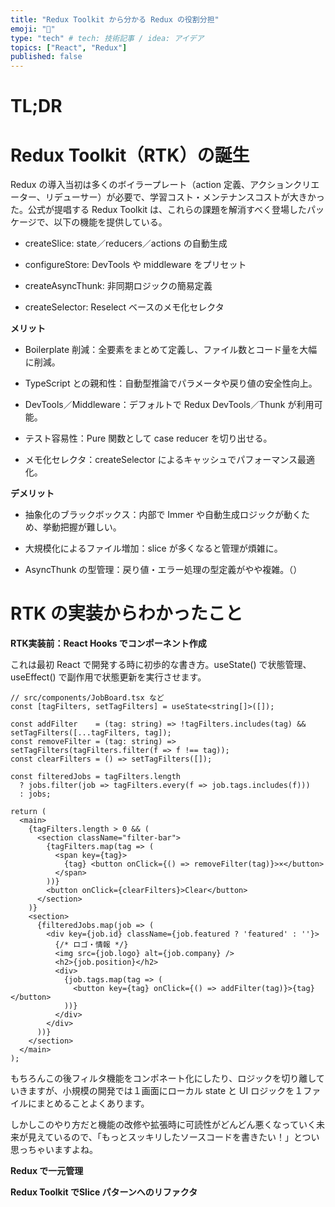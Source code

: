 ```yaml
---
title: "Redux Toolkit から分かる Redux の役割分担"
emoji: "🦁"
type: "tech" # tech: 技術記事 / idea: アイデア
topics: ["React", "Redux"]
published: false
---
```

# TL;DR


# Redux Toolkit（RTK）の誕生
Redux の導入当初は多くのボイラープレート（action 定義、アクションクリエーター、リデューサー）が必要で、学習コスト・メンテナンスコストが大きかった。公式が提唱する Redux Toolkit は、これらの課題を解消すべく登場したパッケージで、以下の機能を提供している。

- createSlice: state／reducers／actions の自動生成

- configureStore: DevTools や middleware をプリセット

- createAsyncThunk: 非同期ロジックの簡易定義

- createSelector: Reselect ベースのメモ化セレクタ

**メリット**

- Boilerplate 削減：全要素をまとめて定義し、ファイル数とコード量を大幅に削減。

- TypeScript との親和性：自動型推論でパラメータや戻り値の安全性向上。

- DevTools／Middleware：デフォルトで Redux DevTools／Thunk が利用可能。

- テスト容易性：Pure 関数として case reducer を切り出せる。

- メモ化セレクタ：createSelector によるキャッシュでパフォーマンス最適化。

**デメリット**

- 抽象化のブラックボックス：内部で Immer や自動生成ロジックが動くため、挙動把握が難しい。

- 大規模化によるファイル増加：slice が多くなると管理が煩雑に。

- AsyncThunk の型管理：戻り値・エラー処理の型定義がやや複雑。（）


# RTK の実装からわかったこと

**RTK実装前：React Hooks でコンポーネント作成**


これは最初 React で開発する時に初歩的な書き方。useState() で状態管理、useEffect() で副作用で状態更新を実行させます。

```tsx
// src/components/JobBoard.tsx など
const [tagFilters, setTagFilters] = useState<string[]>([]);

const addFilter    = (tag: string) => !tagFilters.includes(tag) && setTagFilters([...tagFilters, tag]);
const removeFilter = (tag: string) => setTagFilters(tagFilters.filter(f => f !== tag));
const clearFilters = () => setTagFilters([]);

const filteredJobs = tagFilters.length
  ? jobs.filter(job => tagFilters.every(f => job.tags.includes(f)))
  : jobs;

return (
  <main>
    {tagFilters.length > 0 && (
      <section className="filter-bar">
        {tagFilters.map(tag => (
          <span key={tag}>
            {tag} <button onClick={() => removeFilter(tag)}>×</button>
          </span>
        ))}
        <button onClick={clearFilters}>Clear</button>
      </section>
    )}
    <section>
      {filteredJobs.map(job => (
        <div key={job.id} className={job.featured ? 'featured' : ''}>
          {/* ロゴ・情報 */}
          <img src={job.logo} alt={job.company} />
          <h2>{job.position}</h2>
          <div>
            {job.tags.map(tag => (
              <button key={tag} onClick={() => addFilter(tag)}>{tag}</button>
            ))}
          </div>
        </div>
      ))}
    </section>
  </main>
);
```
もちろんこの後フィルタ機能をコンポネート化にしたり、ロジックを切り離していきますが、小規模の開発では１画面にローカル state と UI ロジックを１ファイルにまとめることよくあります。

しかしこのやり方だと機能の改修や拡張時に可読性がどんどん悪くなっていく未来が見えているので、「もっとスッキリしたソースコードを書きたい！」とつい思っちゃいますよね。

**Redux で一元管理**


**Redux Toolkit でSlice パターンへのリファクタ**

